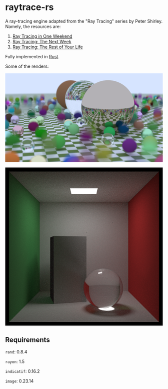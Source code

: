 # raytrace-rs

A ray-tracing engine adapted from the "Ray Tracing" series by Peter Shirley. Namely, the resources are:
1. [Ray Tracing in One Weekend](https://raytracing.github.io/books/RayTracingInOneWeekend.html)
2. [Ray Tracing: The Next Week](https://raytracing.github.io/books/RayTracingTheNextWeek.html)
3. [Ray Tracing: The Rest of Your Life](https://raytracing.github.io/books/RayTracingTheRestOfYourLife.html)

Fully implemented in [Rust](https://www.rust-lang.org/).

Some of the renders:

![](./images/random_scene.png)

![](./images/cornell_glass.png)

## Requirements
`rand`: 0.8.4

`rayon`: 1.5

`indicatif`: 0.16.2

`image`: 0.23.14

